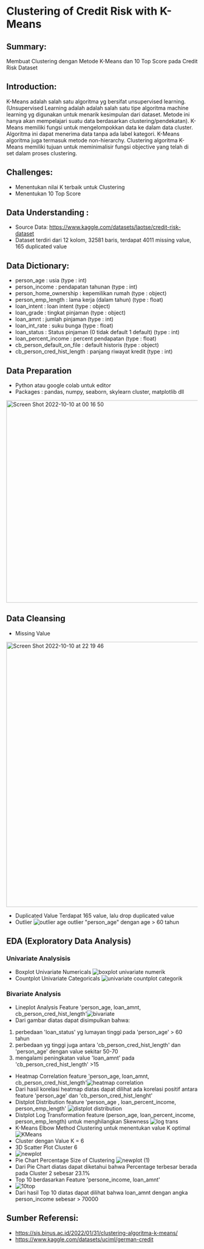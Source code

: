 # Clustering of Credit Risk with K-Means

## Summary:
Membuat Clustering dengan Metode K-Means dan 10 Top Score pada Credit Risk Dataset

## Introduction: 
K-Means adalah salah satu algoritma yg bersifat unsupervised learning. (Unsupervised Learning adalah adalah salah satu tipe algoritma machine learning yg digunakan untuk menarik kesimpulan dari dataset. Metode ini hanya akan mempelajari suatu data berdasarkan clustering/pendekatan). K-Means memiliki fungsi untuk mengelompokkan data ke dalam data cluster. Algoritma ini dapat menerima data tanpa ada label kategori. K-Means algoritma juga termasuk metode non-hierarchy. Clustering algoritma K-Means memiliki tujuan untuk meminimalisir fungsi objective yang telah di set dalam proses clustering.

## Challenges:
- Menentukan nilai K terbaik untuk Clustering
- Menentukan 10 Top Score

## Data Understanding : 
- Source Data: https://www.kaggle.com/datasets/laotse/credit-risk-dataset
- Dataset terdiri dari 12 kolom, 32581 baris, terdapat 4011 missing value, 165 duplicated value

## Data Dictionary:
- person_age                  : usia (type : int)
- person_income               : pendapatan tahunan (type : int)
- person_home_ownership       : kepemilikan rumah (type : object)
- person_emp_length           : lama kerja (dalam tahun) (type : float)
- loan_intent                 : loan intent (type : object)
- loan_grade                  : tingkat pinjaman (type : object)
- loan_amnt                   : jumlah pinjaman (type : int)
- loan_int_rate				        : suku bunga (type : float)
- loan_status				          : Status pinjaman (0 tidak default 1 default) (type : int)
- loan_percent_income 		    : percent pendapatan (type : float)
- cb_person_default_on_file   : default historis (type : object)
- cb_person_cred_hist_length  : panjang riwayat kredit (type : int)

## Data Preparation
- Python atau google colab untuk editor
- Packages : pandas, numpy, seaborn, skylearn cluster, matplotlib dll
<img width="532" alt="Screen Shot 2022-10-10 at 00 16 50" src="https://user-images.githubusercontent.com/112957682/194764806-dc9842fb-17a3-473c-8b04-4b5879530579.png">

##	Data Cleansing
- Missing Value
<img width="697" alt="Screen Shot 2022-10-10 at 22 19 46" src="https://user-images.githubusercontent.com/112957682/194875845-d0fcf5f8-13c6-4c9a-b345-ab5aa4de0cf2.png">

- Duplicated Value
  Terdapat 165 value, lalu drop duplicated value
- Outlier 
![outlier age](https://user-images.githubusercontent.com/112957682/194936742-62bdbc80-f8db-4ba9-89e6-166c93e267be.png)
  outlier "person_age" dengan age > 60 tahun


## EDA (Exploratory Data Analysis)
### Univariate Analysisis 
  - Boxplot Univariate Numericals
![boxplot univariate numerik](https://user-images.githubusercontent.com/112957682/194946254-90939d64-8011-4d3c-98a5-489d9f56471e.png)
  - Countplot Univariate Categoricals
![univariate countplot categorik](https://user-images.githubusercontent.com/112957682/194947042-dcd389c6-940c-4178-a6f2-9923bf8e74b9.png)

### Bivariate Analysis
- Lineplot Analysis Feature 'person_age, loan_amnt, cb_person_cred_hist_length'![bivariate](https://user-images.githubusercontent.com/112957682/194948176-ed316fc8-59c0-45d1-aafb-699e0819546d.png)
- Dari gambar diatas dapat disimpulkan bahwa:
1. perbedaan 'loan_status' yg lumayan tinggi pada 'person_age' > 60 tahun
2. perbedaan yg tinggi juga antara 'cb_person_cred_hist_length' dan 'person_age' dengan value sekitar 50-70
3. mengalami peningkatan value 'loan_amnt' pada 'cb_person_cred_hist_length' >15

- Heatmap Correlation feature 'person_age, loan_amnt, cb_person_cred_hist_length'![heatmap correlation](https://user-images.githubusercontent.com/112957682/194948841-6348b357-8b32-4aac-acaa-aa63cdc9d145.png)
- Dari hasil korelasi heatmap diatas dapat dilihat ada korelasi positif antara feature 'person_age' dan 'cb_person_cred_hist_lenght'
- Distplot Distribution feature 'person_age , loan_percent_income, person_emp_length'
![distplot distribution](https://user-images.githubusercontent.com/112957682/194949514-ef86eedb-2ed2-4aba-80c5-3f48814722e4.png)
- Distplot Log Transformation feature (person_age, loan_percent_income, person_emp_length) untuk menghilangkan Skewness ![log trans](https://user-images.githubusercontent.com/112957682/194950151-5de54cbe-d90c-47ce-99d3-b9add5d891d9.png)
- K-Means Elbow Method Clustering untuk menentukan value K optimal![KMeans](https://user-images.githubusercontent.com/112957682/194951262-a47e6065-f9e7-428f-b10f-fb6465fb8975.png)
- Cluster dengan Value K = 6
-  3D Scatter Plot Cluster 6 
- ![newplot](https://user-images.githubusercontent.com/112957682/194952100-24e4b5f0-d629-45aa-bb31-b67f74112577.png)
- Pie Chart Percentage Size of Clustering ![newplot (1)](https://user-images.githubusercontent.com/112957682/194953077-42931806-be5a-4ca3-bc86-68f4b91ec83a.png)
- Dari Pie Chart diatas dapat diketahui bahwa Percentage terbesar berada pada Cluster 2 sebesar 23.1%
- Top 10 berdasarkan Feature 'persone_income, loan_amnt'
- ![10top](https://user-images.githubusercontent.com/112957682/194954563-e8f8fe13-3e6b-4130-99e3-18048ccf391b.png)
- Dari hasil Top 10 diatas dapat dilihat bahwa loan_amnt dengan angka person_income sebesar > 70000

## Sumber Referensi: 
- https://sis.binus.ac.id/2022/01/31/clustering-algoritma-k-means/
- https://www.kaggle.com/datasets/uciml/german-credit







